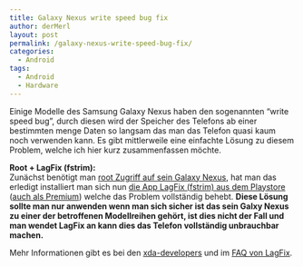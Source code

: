 ```yaml
---
title: Galaxy Nexus write speed bug fix
author: derMerl
layout: post
permalink: /galaxy-nexus-write-speed-bug-fix/
categories:
  - Android
tags:
  - Android
  - Hardware
---
```

Einige Modelle des Samsung Galaxy Nexus haben den sogenannten &#8220;write speed bug&#8221;, durch diesen wird der Speicher des Telefons ab einer bestimmten menge Daten so langsam das man das Telefon quasi kaum noch verwenden kann. Es gibt mittlerweile eine einfachte Lösung zu diesem Problem, welche ich hier kurz zusammenfassen möchte.

**Root + LagFix (fstrim):**  
Zunächst benötigt man <a href="http://galaxynexusroot.com/galaxy-nexus-root/how-to-root-galaxy-nexus-universal-guidegsmverizonsprintwindowslinuxmac/" target="_blank">root Zugriff auf sein Galaxy Nexus</a>, hat man das erledigt installiert man sich nun <a href="https://play.google.com/store/apps/details?id=com.grilledmonkey.lagfix" target="_blank">die App LagFix (fstrim) aus dem Playstore</a> (<a href="https://play.google.com/store/apps/details?id=com.grilledmonkeydonate.lagfix" target="_blank">auch als Premium</a>) welche das Problem vollständig behebt. **Diese Lösung sollte man nur anwenden wenn man sich sicher ist das sein Galxy Nexus zu einer der betroffenen Modellreihen gehört, ist dies nicht der Fall und man wendet LagFix an kann dies das Telefon vollständig unbrauchbar machen.**

Mehr Informationen gibt es bei den <a href="http://forum.xda-developers.com/showthread.php?t=1971852" target="_blank">xda-developers</a> und im <a href="http://forum.xda-developers.com/showpost.php?p=37029420&postcount=122" target="_blank">FAQ von LagFix</a>.